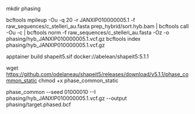 mkdir phasing

bcftools mpileup -Ou -q 20 -r JANXIP010000005.1 -f raw_sequences/c_stelleri_au.fasta prep_hybrid/sort.hyb.bam | bcftools call -Ou -c | bcftools norm -f raw_sequences/c_stelleri_au.fasta -Oz -o phasing/hyb_JANXIP010000005.1.vcf.gz
bcftools index phasing/hyb_JANXIP010000005.1.vcf.gz


apptainer build shapeit5.sif docker://abelean/shapeit5:5.1.1


wget https://github.com/odelaneau/shapeit5/releases/download/v5.1.1/phase_common_static
chmod +x phase_common_static

phase_common --seed 01000010 --I phasing/hyb_JANXIP010000005.1.vcf.gz --output phasing/target.phased.bcf
